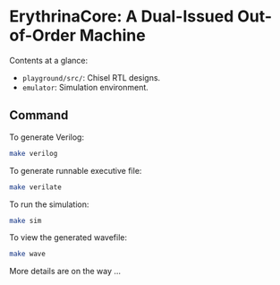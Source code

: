 ErythrinaCore: A Dual-Issued Out-of-Order Machine
=======================

Contents at a glance:

* `playground/src/`: Chisel RTL designs.
* `emulator`: Simulation environment.

## Command

To generate Verilog:
```bash
make verilog
```

To generate runnable executive file:
```bash
make verilate
```

To run the simulation:
```bash
make sim
```

To view the generated wavefile:
```bash
make wave
```

More details are on the way ...
